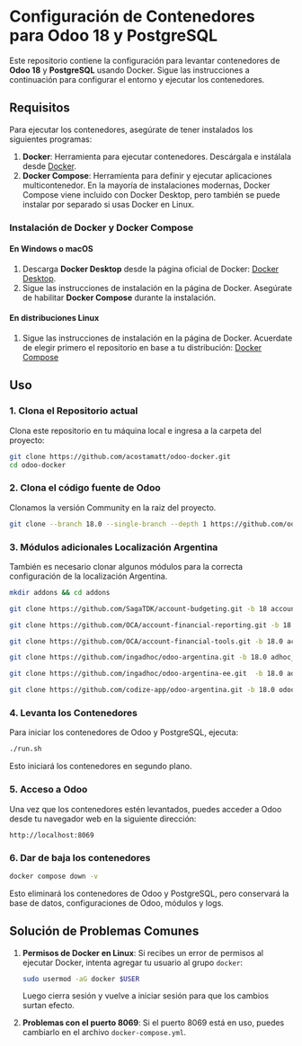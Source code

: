 
# Configuración de Contenedores para Odoo 18 y PostgreSQL

Este repositorio contiene la configuración para levantar contenedores de **Odoo 18** y **PostgreSQL** usando Docker. Sigue las instrucciones a continuación para configurar el entorno y ejecutar los contenedores.

## Requisitos

Para ejecutar los contenedores, asegúrate de tener instalados los siguientes programas:

1. **Docker**: Herramienta para ejecutar contenedores. Descárgala e instálala desde [Docker](https://www.docker.com/get-started).
2. **Docker Compose**: Herramienta para definir y ejecutar aplicaciones multicontenedor. En la mayoría de instalaciones modernas, Docker Compose viene incluido con Docker Desktop, pero también se puede instalar por separado si usas Docker en Linux.

### Instalación de Docker y Docker Compose

#### En Windows o macOS
1. Descarga **Docker Desktop** desde la página oficial de Docker: [Docker Desktop](https://www.docker.com/products/docker-desktop).
2. Sigue las instrucciones de instalación en la página de Docker. Asegúrate de habilitar **Docker Compose** durante la instalación.

#### En distribuciones Linux
1. Sigue las instrucciones de instalación en la página de Docker. Acuerdate de elegir primero el repositorio en base a tu distribución: [Docker Compose](https://docs.docker.com/compose/install/linux/)

## Uso

### 1. Clona el Repositorio actual
Clona este repositorio en tu máquina local e ingresa a la carpeta del proyecto:

```bash
git clone https://github.com/acostamatt/odoo-docker.git
cd odoo-docker
```

### 2. Clona el código fuente de Odoo
Clonamos la versión Community en la raiz del proyecto.

```bash
git clone --branch 18.0 --single-branch --depth 1 https://github.com/odoo/odoo.git community
```

### 3. Módulos adicionales Localización Argentina
También es necesario clonar algunos módulos para la correcta configuración de la localización Argentina.

```bash
mkdir addons && cd addons

git clone https://github.com/SagaTDK/account-budgeting.git -b 18 account_budgeting

git clone https://github.com/OCA/account-financial-reporting.git -b 18.0 account_financial_reporting

git clone https://github.com/OCA/account-financial-tools.git -b 18.0 account_financial_tools

git clone https://github.com/ingadhoc/odoo-argentina.git -b 18.0 adhoc_odoo_argentina

git clone https://github.com/ingadhoc/odoo-argentina-ee.git  -b 18.0 adhoc_odoo_argentina_ea

git clone https://github.com/codize-app/odoo-argentina.git -b 18.0 odoo_argentina
```

### 4. Levanta los Contenedores

Para iniciar los contenedores de Odoo y PostgreSQL, ejecuta:

```bash
./run.sh
```

Esto iniciará los contenedores en segundo plano.

### 5. Acceso a Odoo

Una vez que los contenedores estén levantados, puedes acceder a Odoo desde tu navegador web en la siguiente dirección:

```plaintext
http://localhost:8069
```
### 6. Dar de baja los contenedores

```bash
docker compose down -v
```
Esto eliminará los contenedores de Odoo y PostgreSQL, pero conservará la base de datos, configuraciones de Odoo, módulos y logs.

## Solución de Problemas Comunes

1. **Permisos de Docker en Linux**: Si recibes un error de permisos al ejecutar Docker, intenta agregar tu usuario al grupo `docker`:

   ```bash
   sudo usermod -aG docker $USER
   ```

   Luego cierra sesión y vuelve a iniciar sesión para que los cambios surtan efecto.

2. **Problemas con el puerto 8069**: Si el puerto 8069 está en uso, puedes cambiarlo en el archivo `docker-compose.yml`.
